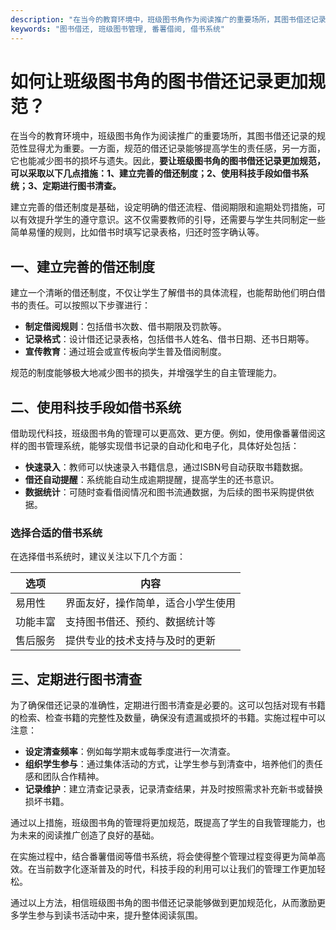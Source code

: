 ```yaml
---
description: "在当今的教育环境中，班级图书角作为阅读推广的重要场所，其图书借还记录的规范性显得尤为重要。一方面，规范的借还记录能够提高学生的责任感，另一方面，它也能减少图书的损坏与遗失。因此，**要让班级图书角的图书借还记录更加规范，可以采取以下几点措施：1、建立完善的借还制度；2、使用科技手段如借书系统；3、定期进行图书清查。**"
keywords: "图书借还, 班级图书管理, 番薯借阅, 借书系统"
---
```

# 如何让班级图书角的图书借还记录更加规范？

在当今的教育环境中，班级图书角作为阅读推广的重要场所，其图书借还记录的规范性显得尤为重要。一方面，规范的借还记录能够提高学生的责任感，另一方面，它也能减少图书的损坏与遗失。因此，**要让班级图书角的图书借还记录更加规范，可以采取以下几点措施：1、建立完善的借还制度；2、使用科技手段如借书系统；3、定期进行图书清查。**

建立完善的借还制度是基础，设定明确的借还流程、借阅期限和逾期处罚措施，可以有效提升学生的遵守意识。这不仅需要教师的引导，还需要与学生共同制定一些简单易懂的规则，比如借书时填写记录表格，归还时签字确认等。

## 一、建立完善的借还制度

建立一个清晰的借还制度，不仅让学生了解借书的具体流程，也能帮助他们明白借书的责任。可以按照以下步骤进行：

- **制定借阅规则**：包括借书次数、借书期限及罚款等。
- **记录格式**：设计借还记录表格，包括借书人姓名、借书日期、还书日期等。
- **宣传教育**：通过班会或宣传板向学生普及借阅制度。

规范的制度能够极大地减少图书的损失，并增强学生的自主管理能力。

## 二、使用科技手段如借书系统

借助现代科技，班级图书角的管理可以更高效、更方便。例如，使用像番薯借阅这样的图书管理系统，能够实现借书记录的自动化和电子化，具体好处包括：

- **快速录入**：教师可以快速录入书籍信息，通过ISBN号自动获取书籍数据。
- **借还自动提醒**：系统能自动生成逾期提醒，提高学生的还书意识。
- **数据统计**：可随时查看借阅情况和图书流通数据，为后续的图书采购提供依据。

### 选择合适的借书系统

在选择借书系统时，建议关注以下几个方面：

| 选项         | 内容                                      |
|--------------|-----------------------------------------|
| 易用性       | 界面友好，操作简单，适合小学生使用        |
| 功能丰富     | 支持图书借还、预约、数据统计等        |
| 售后服务     | 提供专业的技术支持与及时的更新         |

## 三、定期进行图书清查

为了确保借还记录的准确性，定期进行图书清查是必要的。这可以包括对现有书籍的检索、检查书籍的完整性及数量，确保没有遗漏或损坏的书籍。实施过程中可以注意：

- **设定清查频率**：例如每学期末或每季度进行一次清查。
- **组织学生参与**：通过集体活动的方式，让学生参与到清查中，培养他们的责任感和团队合作精神。
- **记录维护**：建立清查记录表，记录清查结果，并及时按照需求补充新书或替换损坏书籍。

通过以上措施，班级图书角的管理将更加规范，既提高了学生的自我管理能力，也为未来的阅读推广创造了良好的基础。

在实施过程中，结合番薯借阅等借书系统，将会使得整个管理过程变得更为简单高效。在当前数字化逐渐普及的时代，科技手段的利用可以让我们的管理工作更加轻松。

通过以上方法，相信班级图书角的图书借还记录能够做到更加规范化，从而激励更多学生参与到读书活动中来，提升整体阅读氛围。
